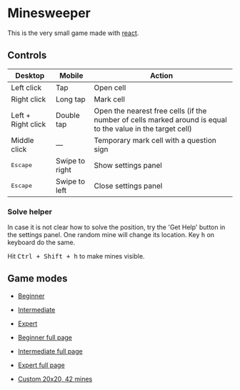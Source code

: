 # Minesweeper

This is the very small game made with [react](https://reactjs.org/).

## Controls

Desktop | Mobile | Action
---|---|---
Left click | Tap | Open cell
Right click | Long tap | Mark cell
Left + Right click | Double tap | Open the nearest free cells (if the number of cells marked around is equal to the value in the target cell)
Middle click | — | Temporary mark cell with a question sign
<kbd>Escape</kbd> | Swipe to right | Show settings panel
<kbd>Escape</kbd> | Swipe to left | Close settings panel

### Solve helper

In case it is not clear how to solve the position, try the 'Get Help' button in the settings panel. One random mine will change its location.
Key <kbd>h</kbd> on keyboard do the same.

Hit <kbd>Ctrl + Shift + h</kbd> to make mines visible.

## Game modes

- [Beginner](https://liksu.github.io/minesweeper-react/#Beginner)
- [Intermediate](https://liksu.github.io/minesweeper-react/#Intermediate)
- [Expert](https://liksu.github.io/minesweeper-react/#Expert)

- [Beginner full page](https://liksu.github.io/minesweeper-react/#Fill:Beginner)
- [Intermediate full page](https://liksu.github.io/minesweeper-react/#Fill:Intermediate)
- [Expert full page](https://liksu.github.io/minesweeper-react/#Fill:Expert)

- [Custom 20x20, 42 mines](https://liksu.github.io/minesweeper-react/#Custom:20x20x42)
